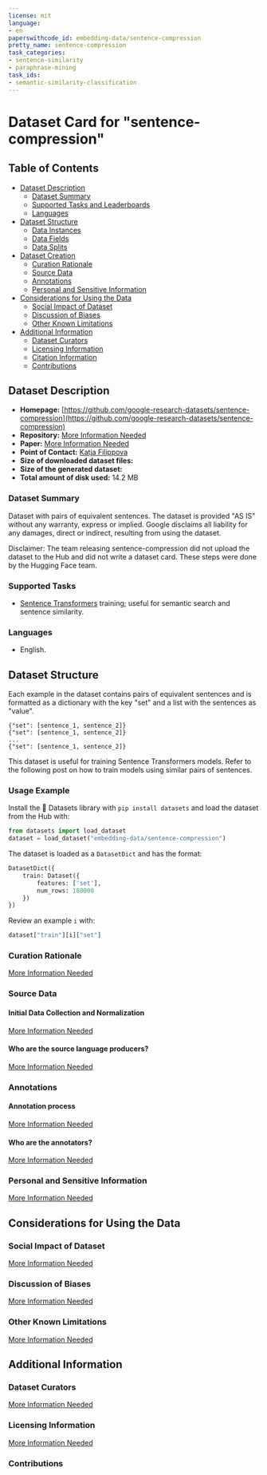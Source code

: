 ```yaml
---
license: mit
language:
- en
paperswithcode_id: embedding-data/sentence-compression
pretty_name: sentence-compression
task_categories:
- sentence-similarity
- paraphrase-mining
task_ids:
- semantic-similarity-classification
---
```


# Dataset Card for "sentence-compression"

## Table of Contents

- [Dataset Description](#dataset-description)
  - [Dataset Summary](#dataset-summary)
  - [Supported Tasks and Leaderboards](#supported-tasks-and-leaderboards)
  - [Languages](#languages)
- [Dataset Structure](#dataset-structure)
  - [Data Instances](#data-instances)
  - [Data Fields](#data-fields)
  - [Data Splits](#data-splits)
- [Dataset Creation](#dataset-creation)
  - [Curation Rationale](#curation-rationale)
  - [Source Data](#source-data)
  - [Annotations](#annotations)
  - [Personal and Sensitive Information](#personal-and-sensitive-information)
- [Considerations for Using the Data](#considerations-for-using-the-data)
  - [Social Impact of Dataset](#social-impact-of-dataset)
  - [Discussion of Biases](#discussion-of-biases)
  - [Other Known Limitations](#other-known-limitations)
- [Additional Information](#additional-information)
  - [Dataset Curators](#dataset-curators)
  - [Licensing Information](#licensing-information)
  - [Citation Information](#citation-information)
  - [Contributions](#contributions)
  
## Dataset Description

- **Homepage:** [https://github.com/google-research-datasets/sentence-compression](https://github.com/google-research-datasets/sentence-compression)
- **Repository:** [More Information Needed](https://github.com/google-research-datasets/sentence-compression)
- **Paper:** [More Information Needed](https://www.aclweb.org/anthology/D13-1155/)
- **Point of Contact:** [Katja Filippova](altun@google.com)
- **Size of downloaded dataset files:** 
- **Size of the generated dataset:** 
- **Total amount of disk used:** 14.2 MB

### Dataset Summary
Dataset with pairs of equivalent sentences.
The dataset is provided "AS IS" without any warranty, express or implied. 
Google disclaims all liability for any damages, direct or indirect, resulting from using the dataset.

Disclaimer: The team releasing sentence-compression did not upload the dataset to the Hub and did not write a dataset card. These steps were done by the Hugging Face team.

### Supported Tasks
- [Sentence Transformers](https://huggingface.co/sentence-transformers) training; useful for semantic search and sentence similarity. 
### Languages
- English.
## Dataset Structure
Each example in the dataset contains pairs of equivalent sentences and is formatted as a dictionary with the key "set" and a list with the sentences as "value".
```
{"set": [sentence_1, sentence_2]}
{"set": [sentence_1, sentence_2]}
...
{"set": [sentence_1, sentence_2]}
```
This dataset is useful for training Sentence Transformers models. Refer to the following post on how to train models using similar pairs of sentences.
### Usage Example
Install the 🤗 Datasets library with `pip install datasets` and load the dataset from the Hub with:
```python
from datasets import load_dataset
dataset = load_dataset("embedding-data/sentence-compression")
```
The dataset is loaded as a `DatasetDict` and has the format:
```python
DatasetDict({
    train: Dataset({
        features: ['set'],
        num_rows: 180000
    })
})
```
Review an example `i` with:
```python
dataset["train"][i]["set"]
```

### Curation Rationale

[More Information Needed](https://github.com/google-research-datasets/sentence-compression)

### Source Data

#### Initial Data Collection and Normalization

[More Information Needed](https://github.com/google-research-datasets/sentence-compression)

#### Who are the source language producers?

[More Information Needed](https://github.com/google-research-datasets/sentence-compression)

### Annotations

#### Annotation process

[More Information Needed](https://github.com/google-research-datasets/sentence-compression)

#### Who are the annotators?

[More Information Needed](https://github.com/google-research-datasets/sentence-compression)

### Personal and Sensitive Information

[More Information Needed](https://github.com/google-research-datasets/sentence-compression)

## Considerations for Using the Data

### Social Impact of Dataset

[More Information Needed](https://github.com/google-research-datasets/sentence-compression)

### Discussion of Biases

[More Information Needed](https://github.com/google-research-datasets/sentence-compression)

### Other Known Limitations

[More Information Needed](https://github.com/google-research-datasets/sentence-compression)

## Additional Information

### Dataset Curators

[More Information Needed](https://github.com/google-research-datasets/sentence-compression)

### Licensing Information

[More Information Needed](https://github.com/google-research-datasets/sentence-compression)

### Contributions




